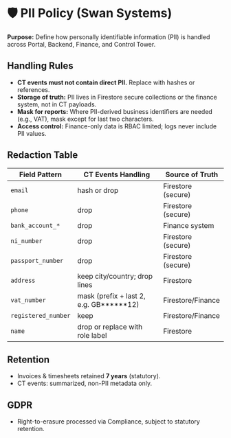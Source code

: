 # 🛡️ PII Policy (Swan Systems)

**Purpose:** Define how personally identifiable information (PII) is handled across Portal, Backend, Finance, and Control Tower.

## Handling Rules
- **CT events must not contain direct PII.** Replace with hashes or references.
- **Storage of truth:** PII lives in Firestore secure collections or the finance system, not in CT payloads.
- **Mask for reports:** Where PII-derived business identifiers are needed (e.g., VAT), mask except for last two characters.
- **Access control:** Finance-only data is RBAC limited; logs never include PII values.

## Redaction Table
| Field Pattern         | CT Events Handling                | Source of Truth                    |
|-----------------------|-----------------------------------|------------------------------------|
| `email`               | hash or drop                      | Firestore (secure)                 |
| `phone`               | drop                              | Firestore (secure)                 |
| `bank_account_*`      | drop                              | Finance system                     |
| `ni_number`           | drop                              | Firestore (secure)                 |
| `passport_number`     | drop                              | Firestore (secure)                 |
| `address`             | keep city/country; drop lines     | Firestore                          |
| `vat_number`          | mask (prefix + last 2, e.g. GB******12) | Firestore/Finance           |
| `registered_number`   | keep                              | Firestore/Finance                  |
| `name`                | drop or replace with role label   | Firestore                          |

## Retention
- Invoices & timesheets retained **7 years** (statutory).
- CT events: summarized, non-PII metadata only.

## GDPR
- Right-to-erasure processed via Compliance, subject to statutory retention.

